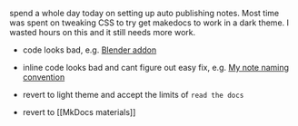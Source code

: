 spend a whole day today on setting up auto publishing notes. Most time was spent on tweaking CSS to try get makedocs to work in a dark theme.
I wasted hours on this and it still needs more work.
- code looks bad, e.g. [Blender addon](https://hannesdelbeke.github.io/wiki/Blender%20addon/)
- inline code looks bad and cant figure out easy fix, e.g. [My note naming convention](https://hannesdelbeke.github.io/wiki/my%20note%20naming%20convention/) 

- revert to light theme and accept the limits of `read the docs`
- revert to [[MkDocs materials]]